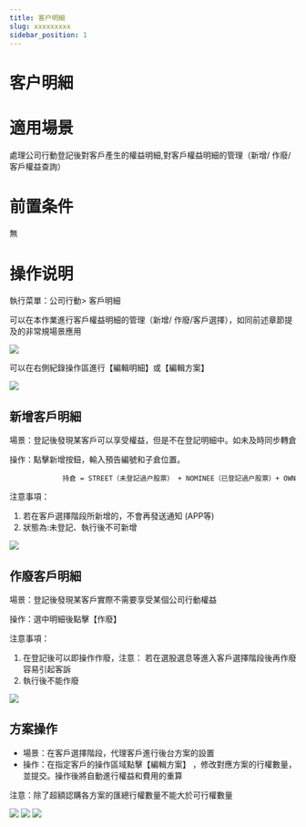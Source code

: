 ```yaml
---
title: 客户明細
slug: xxxxxxxxx
sidebar_position: 1
---
```



# 客户明細

# 適用場景

處理公司行動登記後對客戶產生的權益明細,對客戶權益明細的管理（新增/ 作廢/客戶權益查詢）

# 前置条件

無

# 操作说明

執行菜單：公司行動&gt; 客戶明細 

可以在本作業進行客戶權益明細的管理（新增/ 作廢/客戶選擇），如同前述章節提及的非常規場景應用

<img src="/assets/JfptbIIF6obJtNxAu4Zc3a1tnog.png"/>

可以在右側紀錄操作區進行【編輯明細】或【編輯方案】

<img src="/assets/JkP4b8LXooETj2xyvAic4RZGnOg.png"/>

 

## **新增客戶明細**

場景：登記後發現某客戶可以享受權益，但是不在登記明細中。如未及時同步轉倉 

操作：點擊新增按鈕，輸入預告編號和子倉位置。

                 持倉 = STREET（未登記過户股票） + NOMINEE（已登記過户股票）+ OWN 

 注意事項： 

1. 若在客戶選擇階段所新增的，不會再發送通知 (APP等)
2. 狀態為:未登記、執行後不可新增 

<img src="/assets/NZEJbMYBFoUURsx97tTc3reknAg.png"/>

## **作廢客戶明細**

場景：登記後發現某客戶實際不需要享受某個公司行動權益 

操作：選中明細後點擊【作廢】 

注意事項： 

1. 在登記後可以即操作作廢，注意： 若在選股選息等進入客戶選擇階段後再作廢容易引起客訴 
2. 執行後不能作廢

<img src="/assets/QpaYbKAdwoO5WqxUeMscWGW6n2f.png"/>

## **方案操作**

- 場景：在客戶選擇階段，代理客戶進行後台方案的設置 
- 操作：在指定客戶的操作區域點擊【編輯方案】 ，修改對應方案的行權數量，並提交。操作後將自動進行權益和費用的重算 

注意：除了超額認購各方案的匯總行權數量不能大於可行權數量

<img src="/assets/UVfybwm58oUjSBxbSP5czVevnde.png"/>

<img src="/assets/VumKb5QPkocAJuxndHjcDuVbnZc.png"/>

<img src="/assets/RumebXp9Eog1x5xJWrvcgelnnuc.png"/>

